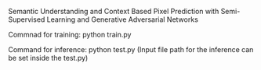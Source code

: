 Semantic Understanding and Context Based Pixel Prediction with Semi-Supervised Learning and Generative Adversarial Networks

Commnad for training: python train.py

Command for inference: python test.py (Input file path for the inference can be set inside the test.py)


